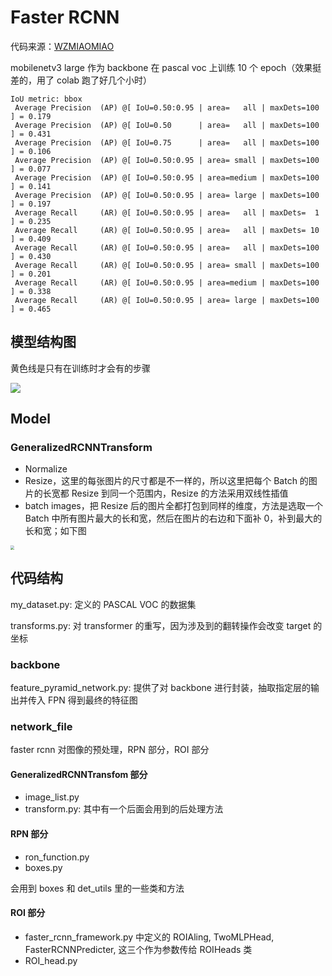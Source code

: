 # Faster RCNN

代码来源：[WZMIAOMIAO](https://github.com/WZMIAOMIAO/deep-learning-for-image-processing/tree/master/pytorch_object_detection/faster_rcnn)

mobilenetv3 large 作为 backbone 在 pascal voc 上训练 10 个 epoch（效果挺差的，用了 colab 跑了好几个小时）

```
IoU metric: bbox
 Average Precision  (AP) @[ IoU=0.50:0.95 | area=   all | maxDets=100 ] = 0.179
 Average Precision  (AP) @[ IoU=0.50      | area=   all | maxDets=100 ] = 0.431
 Average Precision  (AP) @[ IoU=0.75      | area=   all | maxDets=100 ] = 0.106
 Average Precision  (AP) @[ IoU=0.50:0.95 | area= small | maxDets=100 ] = 0.077
 Average Precision  (AP) @[ IoU=0.50:0.95 | area=medium | maxDets=100 ] = 0.141
 Average Precision  (AP) @[ IoU=0.50:0.95 | area= large | maxDets=100 ] = 0.197
 Average Recall     (AR) @[ IoU=0.50:0.95 | area=   all | maxDets=  1 ] = 0.235
 Average Recall     (AR) @[ IoU=0.50:0.95 | area=   all | maxDets= 10 ] = 0.409
 Average Recall     (AR) @[ IoU=0.50:0.95 | area=   all | maxDets=100 ] = 0.430
 Average Recall     (AR) @[ IoU=0.50:0.95 | area= small | maxDets=100 ] = 0.201
 Average Recall     (AR) @[ IoU=0.50:0.95 | area=medium | maxDets=100 ] = 0.338
 Average Recall     (AR) @[ IoU=0.50:0.95 | area= large | maxDets=100 ] = 0.465
 ```

## 模型结构图

黄色线是只有在训练时才会有的步骤

<img src="https://cdn.jsdelivr.net/gh/hucorz/image-processing-by-dl/img/obj_detection/fasterRCNN_1.png"  />

## Model

### GeneralizedRCNNTransform

-   Normalize
-   Resize，这里的每张图片的尺寸都是不一样的，所以这里把每个 Batch 的图片的长宽都 Resize 到同一个范围内，Resize 的方法采用双线性插值
-   batch images，把 Resize 后的图片全都打包到同样的维度，方法是选取一个 Batch 中所有图片最大的长和宽，然后在图片的右边和下面补 0，补到最大的长和宽；如下图

<img src="https://cdn.jsdelivr.net/gh/hucorz/image-processing-by-dl/img/obj_detection/fasterRCNN_2.png" style="zoom:40%;" />

## 代码结构

my_dataset.py: 定义的 PASCAL VOC 的数据集

transforms.py: 对 transformer 的重写，因为涉及到的翻转操作会改变 target 的坐标

### backbone

feature_pyramid_network.py: 提供了对 backbone 进行封装，抽取指定层的输出并传入 FPN 得到最终的特征图

### network_file

faster rcnn 对图像的预处理，RPN 部分，ROI 部分

#### GeneralizedRCNNTransfom 部分

-   image_list.py
-   transform.py: 其中有一个后面会用到的后处理方法

#### RPN 部分

- ron_function.py
- boxes.py

会用到 boxes 和 det_utils 里的一些类和方法

#### ROI 部分

-   faster_rcnn_framework.py 中定义的 ROIAling, TwoMLPHead, FasterRCNNPredicter, 这三个作为参数传给 ROIHeads 类 
-   ROI_head.py 